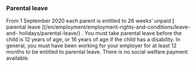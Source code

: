 ###  Parental leave

From 1 September 2020 each parent is entitled to 26 weeks’ unpaid [ parental
leave ](/en/employment/employment-rights-and-conditions/leave-and-
holidays/parental-leave/) . You must take parental leave before the child is
12 years of age, or 16 years of age if the child has a disability. In general,
you must have been working for your employer for at least 12 months to be
entitled to parental leave. There is no social welfare payment available.
